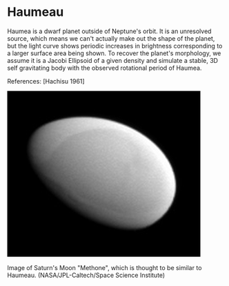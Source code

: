 # Haumeau
Haumea is a dwarf planet outside of Neptune's orbit. It is an unresolved source, which means we can't actually make out the shape of the planet, but the light curve shows periodic increases in brightness corresponding to a larger surface area being shown. To recover the planet's morphology, we assume it is a Jacobi Ellipsoid of a given density and simulate a stable, 3D self gravitating body with the observed rotational period of Haumea.

References: [Hachisu 1961]

![alt text](https://github.com/jakehanson/Haumea/blob/master/Methone_Image.jpg)

Image of Saturn's Moon "Methone", which is thought to be similar to Haumeau. (NASA/JPL-Caltech/Space Science Institute)

